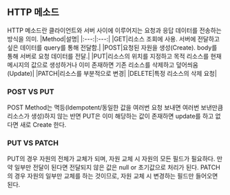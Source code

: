 ## HTTP 메소드
HTTP 메소드란 클라이언트와 서버 사이에 이루어지는 요청과 응답 데이터를 전송하는 방식을 의미.
|Method|설명|
|:---:|:---:|
|GET|리소스 조회에 사용. 서버에 전달하고 싶은 데이터를 query를 통해 전달함.|
|POST|요청된 자원을 생성(Create). body를 통해 서버로 요청 데이터를 전달.|
|PUT|리소스의 위치를 지정하고 목적 리소스를 현재 메시지의 값으로 생성하거나 이미 존재하면 기존 리소스를 삭제하고 덮어씌움(Update)|
|PATCH|리소스를 부분적으로 변경|
|DELETE|특정 리소스의 삭제 요청|

### POST VS PUT
POST Method는 멱등(Idempotent/동일한 값을 여러번 요청 보내면 여러번 보낸만큼 리소스가 생성)하지 않는 반면 PUT은 이미 해당하는 값이 존재하면 update를 하고 없다면 새로 Create 한다.

### PUT VS PATCH
PUT의 경우 자원의 전체가 교체가 되며, 자원 교체 시 자원의 모든 필드가 필요하다. 만약 일부만 전달이 된다면 전달되지 않은 값은 null or 초기값으로 처리가 된다.
PATCH의 경우 자원의 일부만 교체를 하는 것이므로, 자원 교체 시 변경하는 필드만 들어오면 된다.
